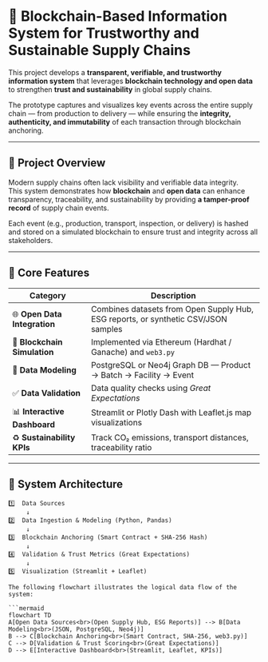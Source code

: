 # 🧭 Blockchain-Based Information System for Trustworthy and Sustainable Supply Chains

This project develops a **transparent, verifiable, and trustworthy information system** that leverages **blockchain technology and open data** to strengthen **trust and sustainability** in global supply chains.  

The prototype captures and visualizes key events across the entire supply chain — from production to delivery — while ensuring the **integrity, authenticity, and immutability** of each transaction through blockchain anchoring.  

---

## 🚀 Project Overview

Modern supply chains often lack visibility and verifiable data integrity.  
This system demonstrates how **blockchain** and **open data** can enhance transparency, traceability, and sustainability by providing **a tamper-proof record** of supply chain events.  

Each event (e.g., production, transport, inspection, or delivery) is hashed and stored on a simulated blockchain to ensure trust and integrity across all stakeholders.  

---

## 🔧 Core Features

| Category | Description |
|-----------|--------------|
| 🌐 **Open Data Integration** | Combines datasets from Open Supply Hub, ESG reports, or synthetic CSV/JSON samples |
| 🔗 **Blockchain Simulation** | Implemented via Ethereum (Hardhat / Ganache) and `web3.py` |
| 🧮 **Data Modeling** | PostgreSQL or Neo4j Graph DB — Product → Batch → Facility → Event |
| ✅ **Data Validation** | Data quality checks using *Great Expectations* |
| 📊 **Interactive Dashboard** | Streamlit or Plotly Dash with Leaflet.js map visualizations |
| ♻️ **Sustainability KPIs** | Track CO₂ emissions, transport distances, traceability ratio |

---

## 🧠 System Architecture

```text
1️⃣  Data Sources
     ↓
2️⃣  Data Ingestion & Modeling (Python, Pandas)
     ↓
3️⃣  Blockchain Anchoring (Smart Contract + SHA-256 Hash)
     ↓
4️⃣  Validation & Trust Metrics (Great Expectations)
     ↓
5️⃣  Visualization (Streamlit + Leaflet)

The following flowchart illustrates the logical data flow of the system:

```mermaid
flowchart TD
A[Open Data Sources<br>(Open Supply Hub, ESG Reports)] --> B[Data Modeling<br>(JSON, PostgreSQL, Neo4j)]
B --> C[Blockchain Anchoring<br>(Smart Contract, SHA-256, web3.py)]
C --> D[Validation & Trust Scoring<br>(Great Expectations)]
D --> E[Interactive Dashboard<br>(Streamlit, Leaflet, KPIs)]
